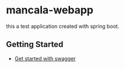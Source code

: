 # mancala-webapp
this a test application created with spring boot.

## Getting Started

* [Get started with swagger](http://localhost:8080/swagger-ui.html#/)
